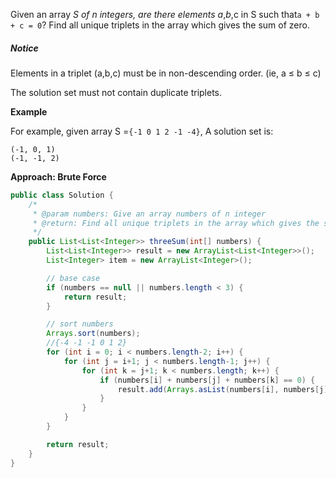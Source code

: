 Given an array _S of n integers, are there elements a_,_b_,c in S such that`a + b + c = 0`? Find all unique triplets in the array which gives the sum of zero.

##### Notice

Elements in a triplet \(a,b,c\) must be in non-descending order. \(ie, a ≤ b ≤ c\)

The solution set must not contain duplicate triplets.

**Example**

For example, given array S =`{-1 0 1 2 -1 -4}`, A solution set is:

```
(-1, 0, 1)
(-1, -1, 2)
```

**Approach: Brute Force**

```java
public class Solution {
    /*
     * @param numbers: Give an array numbers of n integer
     * @return: Find all unique triplets in the array which gives the sum of zero.
     */
    public List<List<Integer>> threeSum(int[] numbers) {
        List<List<Integer>> result = new ArrayList<List<Integer>>();
        List<Integer> item = new ArrayList<Integer>();

        // base case
        if (numbers == null || numbers.length < 3) {
            return result;
        }

        // sort numbers
        Arrays.sort(numbers);
        //{-4 -1 -1 0 1 2}
        for (int i = 0; i < numbers.length-2; i++) {
            for (int j = i+1; j < numbers.length-1; j++) {
                for (int k = j+1; k < numbers.length; k++) {
                    if (numbers[i] + numbers[j] + numbers[k] == 0) {
                        result.add(Arrays.asList(numbers[i], numbers[j], numbers[k]));
                    }
                }    
            }
        }

        return result;   
    }
}
```



